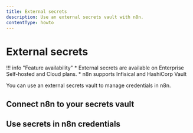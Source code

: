 ```yaml
---
title: External secrets
description: Use an external secrets vault with n8n.
contentType: howto
---
```


# External secrets

!!! info "Feature availability"
	* External secrets are available on Enterprise Self-hosted and Cloud plans.
	* n8n supports Infisical and HashiCorp Vault

You can use an external secrets vault to manage credentials in n8n.

## Connect n8n to your secrets vault



## Use secrets in n8n credentials
